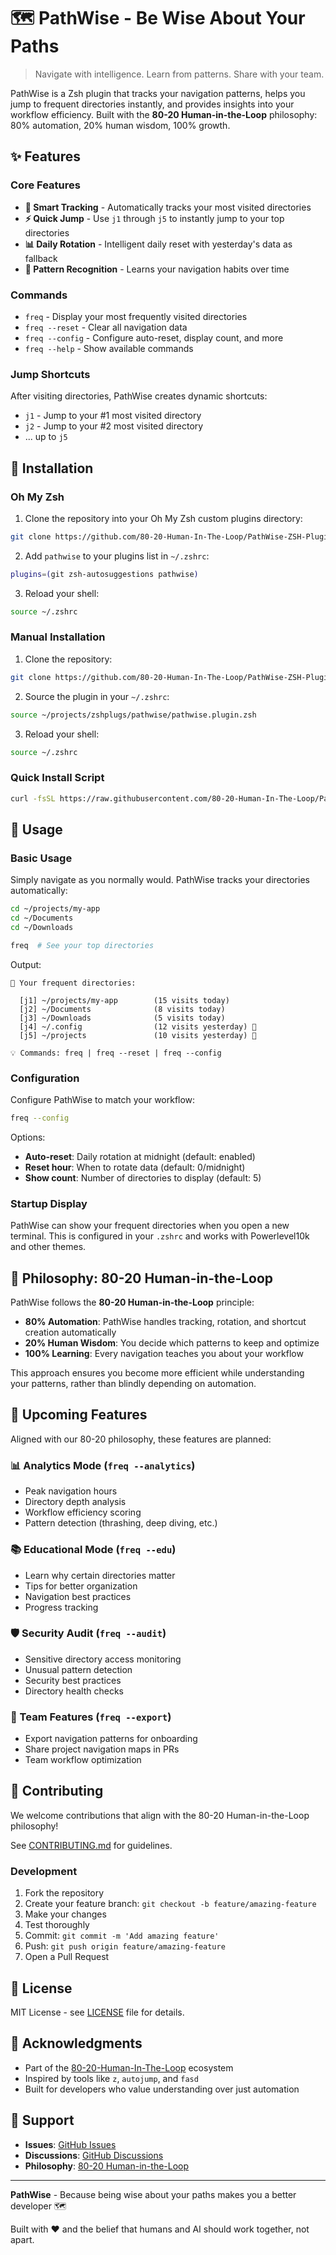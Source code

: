 # 🗺️ PathWise - Be Wise About Your Paths

> Navigate with intelligence. Learn from patterns. Share with your team.

PathWise is a Zsh plugin that tracks your navigation patterns, helps you jump to frequent directories instantly, and provides insights into your workflow efficiency. Built with the **80-20 Human-in-the-Loop** philosophy: 80% automation, 20% human wisdom, 100% growth.

## ✨ Features

### Core Features
- **📍 Smart Tracking** - Automatically tracks your most visited directories
- **⚡ Quick Jump** - Use `j1` through `j5` to instantly jump to your top directories  
- **📊 Daily Rotation** - Intelligent daily reset with yesterday's data as fallback
- **🎯 Pattern Recognition** - Learns your navigation habits over time

### Commands
- `freq` - Display your most frequently visited directories
- `freq --reset` - Clear all navigation data
- `freq --config` - Configure auto-reset, display count, and more
- `freq --help` - Show available commands

### Jump Shortcuts
After visiting directories, PathWise creates dynamic shortcuts:
- `j1` - Jump to your #1 most visited directory
- `j2` - Jump to your #2 most visited directory
- ... up to `j5`

## 🚀 Installation

### Oh My Zsh

1. Clone the repository into your Oh My Zsh custom plugins directory:
```bash
git clone https://github.com/80-20-Human-In-The-Loop/PathWise-ZSH-Plugin.git ${ZSH_CUSTOM:-~/.oh-my-zsh/custom}/plugins/pathwise
```

2. Add `pathwise` to your plugins list in `~/.zshrc`:
```bash
plugins=(git zsh-autosuggestions pathwise)
```

3. Reload your shell:
```bash
source ~/.zshrc
```

### Manual Installation

1. Clone the repository:
```bash
git clone https://github.com/80-20-Human-In-The-Loop/PathWise-ZSH-Plugin.git ~/projects/zshplugs/pathwise
```

2. Source the plugin in your `~/.zshrc`:
```bash
source ~/projects/zshplugs/pathwise/pathwise.plugin.zsh
```

3. Reload your shell:
```bash
source ~/.zshrc
```

### Quick Install Script
```bash
curl -fsSL https://raw.githubusercontent.com/80-20-Human-In-The-Loop/PathWise-ZSH-Plugin/main/install.sh | bash
```

## 📖 Usage

### Basic Usage

Simply navigate as you normally would. PathWise tracks your directories automatically:

```bash
cd ~/projects/my-app
cd ~/Documents
cd ~/Downloads

freq  # See your top directories
```

Output:
```
📍 Your frequent directories:

  [j1] ~/projects/my-app        (15 visits today)
  [j2] ~/Documents              (8 visits today)
  [j3] ~/Downloads              (5 visits today)
  [j4] ~/.config                (12 visits yesterday) 📅
  [j5] ~/projects               (10 visits yesterday) 📅

💡 Commands: freq | freq --reset | freq --config
```

### Configuration

Configure PathWise to match your workflow:

```bash
freq --config
```

Options:
- **Auto-reset**: Daily rotation at midnight (default: enabled)
- **Reset hour**: When to rotate data (default: 0/midnight)
- **Show count**: Number of directories to display (default: 5)

### Startup Display

PathWise can show your frequent directories when you open a new terminal. This is configured in your `.zshrc` and works with Powerlevel10k and other themes.

## 🎯 Philosophy: 80-20 Human-in-the-Loop

PathWise follows the **80-20 Human-in-the-Loop** principle:

- **80% Automation**: PathWise handles tracking, rotation, and shortcut creation automatically
- **20% Human Wisdom**: You decide which patterns to keep and optimize
- **100% Learning**: Every navigation teaches you about your workflow

This approach ensures you become more efficient while understanding your patterns, rather than blindly depending on automation.

## 🔮 Upcoming Features

Aligned with our 80-20 philosophy, these features are planned:

### 📊 Analytics Mode (`freq --analytics`)
- Peak navigation hours
- Directory depth analysis  
- Workflow efficiency scoring
- Pattern detection (thrashing, deep diving, etc.)

### 📚 Educational Mode (`freq --edu`)
- Learn why certain directories matter
- Tips for better organization
- Navigation best practices
- Progress tracking

### 🛡️ Security Audit (`freq --audit`)
- Sensitive directory access monitoring
- Unusual pattern detection
- Security best practices
- Directory health checks

### 🤝 Team Features (`freq --export`)
- Export navigation patterns for onboarding
- Share project navigation maps in PRs
- Team workflow optimization

## 🤝 Contributing

We welcome contributions that align with the 80-20 Human-in-the-Loop philosophy! 

See [CONTRIBUTING.md](CONTRIBUTING.md) for guidelines.

### Development

1. Fork the repository
2. Create your feature branch: `git checkout -b feature/amazing-feature`
3. Make your changes
4. Test thoroughly
5. Commit: `git commit -m 'Add amazing feature'`
6. Push: `git push origin feature/amazing-feature`
7. Open a Pull Request

## 📄 License

MIT License - see [LICENSE](LICENSE) file for details.

## 🙏 Acknowledgments

- Part of the [80-20-Human-In-The-Loop](https://github.com/80-20-Human-In-The-Loop) ecosystem
- Inspired by tools like `z`, `autojump`, and `fasd`
- Built for developers who value understanding over just automation

## 💬 Support

- **Issues**: [GitHub Issues](https://github.com/80-20-Human-In-The-Loop/PathWise-ZSH-Plugin/issues)
- **Discussions**: [GitHub Discussions](https://github.com/80-20-Human-In-The-Loop/PathWise-ZSH-Plugin/discussions)
- **Philosophy**: [80-20 Human-in-the-Loop](https://github.com/80-20-Human-In-The-Loop/Community)

---

**PathWise** - Because being wise about your paths makes you a better developer 🗺️

Built with ❤️ and the belief that humans and AI should work together, not apart.